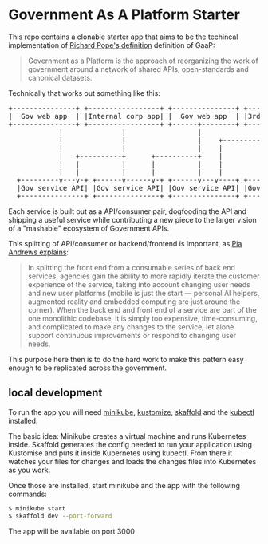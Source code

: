 # Government As A Platform Starter

This repo contains a clonable starter app that aims to be the techincal implementation of [Richard Pope's definition](https://medium.com/digitalhks/government-as-a-platform-the-hard-problems-part-1-introduction-b57269bcdc6f) definition of GaaP:

>Government as a Platform is the approach of reorganizing the work of government around a network of shared APIs, open-standards and canonical datasets.

Technically that works out something like this:

<pre>
+---------------+ +-----------------+ +---------------+ +-----------------+ +---------------+
|  Gov web app  | |Internal corp app| |  Gov web app  | |3rd party IOS app| |  Gov web app  |
+---------------+ +-----------------+ +------+--------+ +--------+--------+ +-------+-------+
            |              |                 |                    |                 |      
            |              |                 |    +---------------+------------+    |        
            |              |                 |    |               |            |    |       
            |   +----------+      +----------+    |               |  +--------------|      
            |   |          |      |          |    |               |  |         |    |        
            |   |          |      |          |    |               |  |         |    |      
  +---------v---v-+ +------v------v-+ +------v---v----+ +--------v--v---+ +----v----v-----+
  |Gov service API| |Gov service API| |Gov service API| |Gov service API| |Gov service API|
  +---------------+ +---------------+ +---------------+ +---------------+ +---------------+
</pre>

Each service is built out as a API/consumer pair, dogfooding the API and shipping a useful service while contributing a new piece to the larger vision of a "mashable" ecosystem of Government APIs.

This splitting of API/consumer or backend/frontend is important, as [Pia Andrews explains](https://www.themandarin.com.au/118672-government-as-a-platform-the-foundation-for-digital-government-and-gov-2-0/):

>In splitting the front end from a consumable series of back end services, agencies gain the ability to more rapidly iterate the customer experience of the service, taking into account changing user needs and new user platforms (mobile is just the start — personal AI helpers, augmented reality and embedded computing are just around the corner). When the back end and front end of a service are part of the one monolithic codebase, it is simply too expensive, time-consuming, and complicated to make any changes to the service, let alone support continuous improvements or respond to changing user needs.

This purpose here then is to do the hard work to make this pattern easy enough to be replicated across the government.


## local development

To run the app you will need [minikube](https://kubernetes.io/docs/tasks/tools/install-minikube/), [kustomize](https://kustomize.io/), [skaffold](https://skaffold.dev/) and the [kubectl](https://kubernetes.io/docs/tasks/tools/install-kubectl/) installed.

The basic idea: Minikube creates a virtual machine and runs Kubernetes inside. Skaffold generates the config needed to run your application using Kustomise and puts it inside Kubernetes using kubectl. From there it watches your files for changes and loads the changes files into Kubernetes as you work.


Once those are installed, start minikube and the app with the following commands:

```bash
$ minikube start
$ skaffold dev --port-forward
```

The app will be available on port 3000
